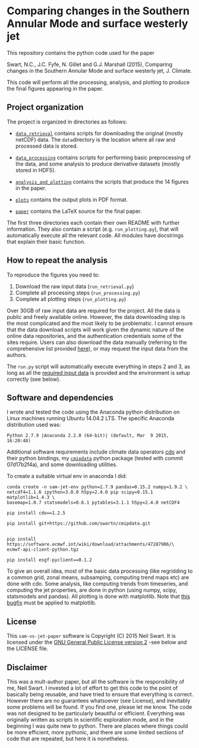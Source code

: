 # Comparing changes in the Southern Annular Mode and surface westerly jet

This repository contains the python  code used for the paper

Swart, N.C., J.C. Fyfe, N. Gillet and G.J. Marshall (2015), Comparing changes
in the Southern Annular Mode and surface westerly jet, J. Climate.

This code will perform all the processing, analysis, and plotting to produce the 
final figures appearing in the paper. 

## Project organization
The project is organized in directories as follows:

  - [`data_retrieval`](data_retrieval/) contains scripts for downloading the 
     original (mostly netCDF) data. The `data`directory is the location where 
     all raw and processed data is stored.
  
  - [`data_processing`](data_processing/) contains scripts for performing basic 
    preprocessing of the data, and some analysis to produce derivative datasets 
    (mostly stored in HDF5).
     
  - [`analysis_and_plotting`](analysis_and_plotting/) contains the scripts that 
    produce the 14 figures in the paper.
     
  - [`plots`](plots/) contains the output plots in PDF format.
  
  - [`paper`](paper/) contains the LaTeX source for the final paper.
  
The first three directories each contain their own README with further information.
They also contain a script (e.g. `run_plotting.py`), that will automatically 
execute all the relevant code. All modules have docstrings that explain their basic 
function.  

## How to repeat the analysis

To reproduce the figures you need to:

1. Download the raw input data (`run_retrieval.py`)
2. Complete all processing steps (`run_processing.py`)
3. Complete all plotting steps (`run_plotting.py`)

Over 30GB of raw input data are required for the project. All the data is public
and freely available online. However, the data downloading 
step is the most complicated and the most likely to be problematic. I cannot ensure 
that the data download scripts will work given the dynamic nature 
of the online data repositories, and the authentication credentials 
some of the sites require. Users can also download the data manually 
(referring to the comprehensive list provided 
[here](data_retrieval/data/input_data_list.csv)), 
or may request the input data from the authors. 

The `run.py` script will 
automatically execute everything in steps 2 and 3, as long as all the 
[required input data](data_retrieval/data/input_data_list.csv) is provided and the 
environment is setup correctly (see below).

## Software and dependencies
I wrote and tested the code using the Anaconda python distribution on Linux machines
running Ubuntu 14.04.2 LTS. The specific Anaconda distribution used was:

    Python 2.7.9 |Anaconda 2.2.0 (64-bit)| (default, Mar  9 2015, 16:20:48) 

Additional software requirements include climate data
operators [cdo](https://code.zmaw.de/projects/cdo) and their python bindings, my 
[`cmipdata`](https://github.com/swartn/cmipdata) python package 
(tested with commit 07d17b2f4a), and some downloading utilities.

To create a suitable virtual env in anaconda I did:

    conda create -n sam-jet-env python=2.7.9 pandas=0.15.2 numpy=1.9.2 \
    netcdf4=1.1.6 ipython=3.0.0 h5py=2.4.0 pip scipy=0.15.1 matplotlib=1.4.3 \
    basemap=1.0.7 statsmodels=0.6.1 pytables=3.1.1 h5py=2.4.0 netCDF4 
   
    pip install cdo==1.2.5 
    
    pip install git+https://github.com/swartn/cmipdata.git
    

    pip install https://software.ecmwf.int/wiki/download/attachments/47287906/\
    ecmwf-api-client-python.tgz

    pip install esgf-pyclient==0.1.2
    
To give an overall idea, most of the basic data processing (like regridding to a 
common grid, zonal means, subsamping, computing trend maps etc) are done with cdo. 
Some analysis, like computing trends from timeseries, and computing the jet 
properties, are done in python (using numpy, scipy, statsmodels and pandas). All
plotting is done with matplotlib. Note that [this bugfix](https://github.com/jenshnielsen/matplotlib/commit/d5dafdbb48e984e52218640888ae7fa8feb36032)
must be applied to matplotlib.

## License
This ``sam-vs-jet-paper`` software is Copyright (C) 2015  Neil Swart. It is 
licensed under the [GNU General Public License 
version 2](http://www.gnu.org/licenses/gpl-2.0.txt) -see below and the LICENSE file.

## Disclaimer
This was a mult-author paper, but all the software is the responsibility of me, Neil 
Swart. I invested a lot of effort to get this code to the point of basically being
reusable, and have tried to ensure that everything is correct. However there are
no guarantees whatsoever (see License), and inevitably some problems will be 
found. If you find one, please let me know. The code was not designed to be 
particularly beautiful or efficient. Everything was originally written as scripts in 
scientific exploration mode, and in the beginning I was quite new to python. There 
are places where things could be more efficient, more pythonic, and there are some 
limited sections of code that are repeated, but here it is nonetheless.